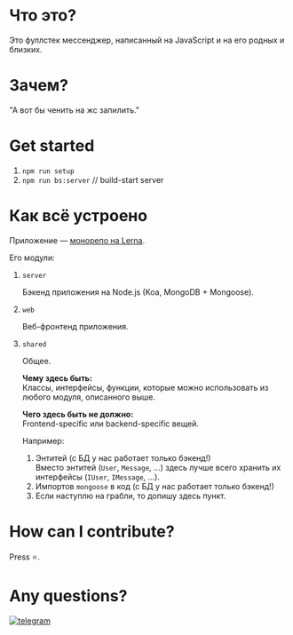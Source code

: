 # Что это?

Это фуллстек мессенджер, написанный на JavaScript и на его родных и близких.

# Зачем?

"А вот бы ченить на жс запилить."

# Get started

1. `npm run setup`
2. `npm run bs:server` // build-start server


# Как всё устроено

Приложение — [монорепо на Lerna](https://lerna.js.org/).

Его модули:

1. `server`

    Бэкенд приложения на Node.js (Koa, MongoDB + Mongoose).

2. `web`

    Веб-фронтенд приложения.

3. `shared`

    Общее.

    **Чему здесь быть:**\
    Классы, интерфейсы, функции, которые можно использовать из любого модуля, описанного выше.

    **Чего здесь быть не должно:**\
    Frontend-specific или backend-specific вещей.

    Например:
    1. Энтитей (с БД у нас работает только бэкенд!)\
        Вместо энтитей (`User`, `Message`, ...) здесь лучше всего хранить их интерфейсы (`IUser`, `IMessage`, ...).
    2. Импортов `mongoose` в код (с БД у нас работает только бэкенд!)
    3. Если наступлю на грабли, то допишу здесь пункт.


# How can I contribute?

Press ⭐.

# Any questions?

[![telegram](https://img.shields.io/badge/chat-on%20Telegram-%230088cc)](https://t.me/sheefoo25)